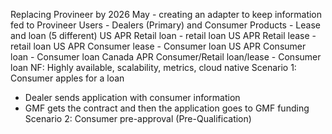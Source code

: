 Replacing Provineer by 2026 May - creating an adapter to keep information fed to Provineer
Users - Dealers (Primary) and Consumer
Products - Lease and loan (5 different)
US APR Retail loan - retail loan
US APR Retail lease - retail loan
US APR Consumer lease - Consumer loan
US APR Consumer loan - Consumer loan
Canada APR Consumer/Retail loan/lease - Consumer loan
NF: Highly available, scalability, metrics, cloud native
Scenario 1: Consumer apples for a loan
- Dealer sends application with consumer information
- GMF gets the contract and then the application goes to GMF funding
Scenario 2: Consumer pre-approval (Pre-Qualification)
